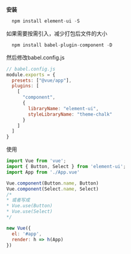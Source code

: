 **安装**

~~~js
  npm install element-ui -S
~~~

如果需要按需引入，减少打包后文件的大小

~~~js
  npm install babel-plugin-component -D
~~~

然后修改babel.config.js

~~~js
// babel.config.js
module.exports = {
  presets: ["@vue/app"],
  plugins: [
    [
      "component",
      {
        libraryName: "element-ui",
        styleLibraryName: "theme-chalk"
      }
    ]
  ]
}

~~~

使用
~~~js
import Vue from 'vue';
import { Button, Select } from 'element-ui';
import App from './App.vue'

Vue.component(Button.name, Button)
Vue.component(Select.name, Select)
/*
* 或者写成
* Vue.use(Button)
* Vue.use(Select)
*/

new Vue({
  el: '#app',
  render: h => h(App)
})

~~~
